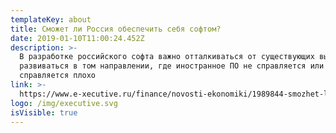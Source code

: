 ```yaml
---
templateKey: about
title: Сможет ли Россия обеспечить себя софтом?
date: 2019-01-10T11:00:24.452Z
description: >-
  В разработке российского софта важно отталкиваться от существующих вызовов и
  развиваться в том направлении, где иностранное ПО не справляется или
  справляется плохо
link: >-
  https://www.e-xecutive.ru/finance/novosti-ekonomiki/1989844-smozhet-li-rossiya-obespechit-sebya-softom
logo: /img/executive.svg
isVisible: true
---
```


